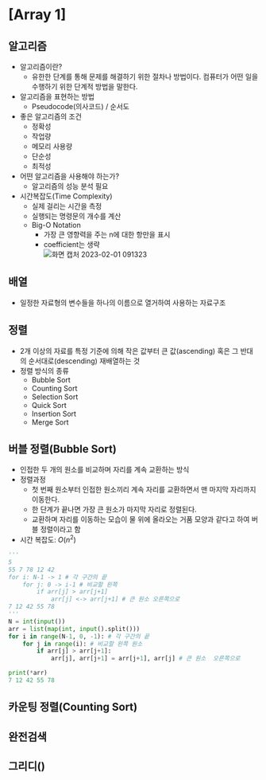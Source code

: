 # [Array 1]
## 알고리즘
- 알고리즘이란?
  - 유한한 단계를 통해 문제를 해결하기 위한 절차나 방법이다. 컴퓨터가 어떤 일을 수행하기 위한 단계적 방법을 말한다.
- 알고리즘을 표현하는 방법
  - Pseudocode(의사코드) / 순서도
- 좋은 알고리즘의 조건
  - 정확성
  - 작업량
  - 메모리 사용량
  - 단순성
  - 최적성
- 어떤 알고리즘을 사용해야 하는가?
  - 알고리즘의 성능 분석 필요
- 시간복잡도(Time Complexity)
  - 실제 걸리는 시간을 측정
  - 실행되는 명령문의 개수를 계산
  - Big-O Notation
    - 가장 큰 영향력을 주는 n에 대한 항만을 표시
    - coefficient는 생략  
![화면 캡처 2023-02-01 091323](https://user-images.githubusercontent.com/108309396/215913409-99f7bdbe-df18-4c25-ab29-427516c568a9.png)

## 배열
- 일정한 자료형의 변수들을 하나의 이름으로 열거하여 사용하는 자료구조

## 정렬
- 2개 이상의 자료를 특정 기준에 의해 작은 값부터 큰 값(ascending) 혹은 그 반대의 순서대로(descending) 재배열하는 것
- 정렬 방식의 종류
  - Bubble Sort
  - Counting Sort
  - Selection Sort
  - Quick Sort
  - Insertion Sort
  - Merge Sort

## 버블 정렬(Bubble Sort)
- 인접한 두 개의 원소를 비교하며 자리를 계속 교환하는 방식
- 정렬과정
  - 첫 번째 원소부터 인접한 원소끼리 계속 자리를 교환하면서 맨 마지막 자리까지 이동한다.
  - 한 단계가 끝나면 가장 큰 원소가 마지막 자리로 정렬된다.
  - 교환하며 자리를 이동하는 모습이 물 위에 올라오는 거품 모양과 같다고 하여 버블 정렬이라고 함
- 시간 복잡도: $O(n^2)$  
```python
'''
5
55 7 78 12 42
for i: N-1 -> 1 # 각 구간의 끝
    for j: 0 -> i-1 # 비교할 왼쪽
        if arr[j] > arr[j+1]
            arr[j] <-> arr[j+1] # 큰 원소 오른쪽으로
7 12 42 55 78
'''
N = int(input())
arr = list(map(int, input().split()))
for i in range(N-1, 0, -1): # 각 구간의 끝
    for j in range(i): # 비교할 왼쪽 원소
        if arr[j] > arr[j+1]:
            arr[j], arr[j+1] = arr[j+1], arr[j] # 큰 원소  오른쪽으로

print(*arr)
7 12 42 55 78
```
## 카운팅 정렬(Counting Sort)
## 완전검색
## 그리디()
